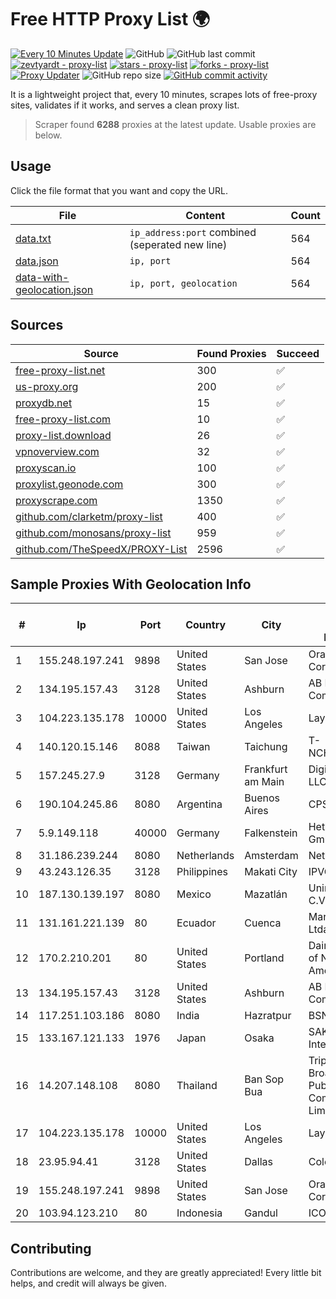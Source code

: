 
# Free HTTP Proxy List 🌍

[![Every 10 Minutes Update](https://github.com/mertguvencli/http-proxy-list/actions/workflows/main.yml/badge.svg?branch=main)](https://github.com/mertguvencli/http-proxy-list/actions/workflows/main.yml)
![GitHub](https://img.shields.io/github/license/mertguvencli/http-proxy-list)
![GitHub last commit](https://img.shields.io/github/last-commit/mertguvencli/http-proxy-list)
[![zevtyardt - proxy-list](https://img.shields.io/static/v1?label=zevtyardt&message=proxy-list&color=blue&logo=github)](https://github.com/zevtyardt/proxy-list "Go to GitHub repo")
[![stars - proxy-list](https://img.shields.io/github/stars/zevtyardt/proxy-list?style=social)](https://github.com/zevtyardt/proxy-list)
[![forks - proxy-list](https://img.shields.io/github/forks/zevtyardt/proxy-list?style=social)](https://github.com/zevtyardt/proxy-list)
[![Proxy Updater](https://github.com/zevtyardt/proxy-list/workflows/Proxy%20Updater/badge.svg)](https://github.com/zevtyardt/proxy-list/actions?query=workflow:"Proxy+Updater")
![GitHub repo size](https://img.shields.io/github/repo-size/zevtyardt/proxy-list)
[![GitHub commit activity](https://img.shields.io/github/commit-activity/m/zevtyardt/proxy-list?logo=commits)](https://github.com/zevtyardt/proxy-list/commits/main)

It is a lightweight project that, every 10 minutes, scrapes lots of free-proxy sites, validates if it works, and serves a clean proxy list.

> Scraper found **6288** proxies at the latest update. Usable proxies are below.

## Usage

Click the file format that you want and copy the URL.

|File|Content|Count|
|----|-------|-----|
|[data.txt](https://raw.githubusercontent.com/mertguvencli/http-proxy-list/main/proxy-list/data.txt)|`ip_address:port` combined (seperated new line)|564|
|[data.json](https://raw.githubusercontent.com/mertguvencli/http-proxy-list/main/proxy-list/data.json)|`ip, port`|564|
|[data-with-geolocation.json](https://raw.githubusercontent.com/mertguvencli/http-proxy-list/main/proxy-list/data-with-geolocation.json)|`ip, port, geolocation`|564|

## Sources

|Source|Found Proxies|Succeed|
|------|-------------|-------|
|[free-proxy-list.net](https://free-proxy-list.net)|300|✅|
|[us-proxy.org](https://www.us-proxy.org)|200|✅|
|[proxydb.net](http://proxydb.net)|15|✅|
|[free-proxy-list.com](https://free-proxy-list.com/?page=&port=&type%5B%5D=http&type%5B%5D=https&up_time=0&search=Search)|10|✅|
|[proxy-list.download](https://www.proxy-list.download/HTTP)|26|✅|
|[vpnoverview.com](https://vpnoverview.com/privacy/anonymous-browsing/free-proxy-servers)|32|✅|
|[proxyscan.io](https://www.proxyscan.io)|100|✅|
|[proxylist.geonode.com](https://proxylist.geonode.com/api/proxy-list?limit=300&page=1&sort_by=lastChecked&sort_type=desc&protocols=http,https)|300|✅|
|[proxyscrape.com](https://api.proxyscrape.com/v2/?request=displayproxies&protocol=http&timeout=10000&country=all&ssl=all&anonymity=all)|1350|✅|
|[github.com/clarketm/proxy-list](https://raw.githubusercontent.com/clarketm/proxy-list/master/proxy-list-raw.txt)|400|✅|
|[github.com/monosans/proxy-list](https://raw.githubusercontent.com/monosans/proxy-list/main/proxies/http.txt)|959|✅|
|[github.com/TheSpeedX/PROXY-List](https://raw.githubusercontent.com/TheSpeedX/PROXY-List/master/http.txt)|2596|✅|


## Sample Proxies With Geolocation Info

|#|Ip|Port|Country|City|Internet Service Provider|
|-|--|----|-------|----|-------------------------|
|1|155.248.197.241|9898|United States|San Jose|Oracle Corporation|
|2|134.195.157.43|3128|United States|Ashburn|AB E-Commerce|
|3|104.223.135.178|10000|United States|Los Angeles|LayerHost|
|4|140.120.15.146|8088|Taiwan|Taichung|T-NCHU.EDU.TW|
|5|157.245.27.9|3128|Germany|Frankfurt am Main|DigitalOcean, LLC|
|6|190.104.245.86|8080|Argentina|Buenos Aires|CPS|
|7|5.9.149.118|40000|Germany|Falkenstein|Hetzner Online GmbH|
|8|31.186.239.244|8080|Netherlands|Amsterdam|NetSkope Inc|
|9|43.243.126.35|3128|Philippines|Makati City|IPVG|
|10|187.130.139.197|8080|Mexico|Mazatlán|Uninet S.A. de C.V.|
|11|131.161.221.139|80|Ecuador|Cuenca|Marvicnet CIA Ltda|
|12|170.2.210.201|80|United States|Portland|Daimler Trucks of North America LLC|
|13|134.195.157.43|3128|United States|Ashburn|AB E-Commerce|
|14|117.251.103.186|8080|India|Hazratpur|BSNL Internet|
|15|133.167.121.133|1976|Japan|Osaka|SAKURA Internet Inc.|
|16|14.207.148.108|8080|Thailand|Ban Sop Bua|Triple T Broadband Public Company Limited|
|17|104.223.135.178|10000|United States|Los Angeles|LayerHost|
|18|23.95.94.41|3128|United States|Dallas|ColoCrossing|
|19|155.248.197.241|9898|United States|San Jose|Oracle Corporation|
|20|103.94.123.210|80|Indonesia|Gandul|ICONPLN|



## Contributing

Contributions are welcome, and they are greatly appreciated! Every
little bit helps, and credit will always be given.

